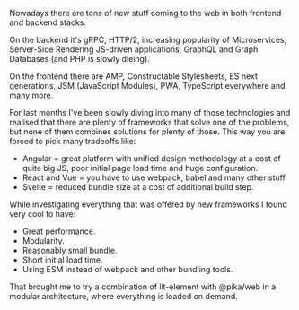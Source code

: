 Nowadays there are tons of new stuff coming to the web in both frontend and backend stacks.

On the backend it's gRPC, HTTP/2, increasing popularity of Microservices, Server-Side Rendering JS-driven applications, GraphQL and Graph Databases (and PHP is slowly dieing).

On the frontend there are AMP, Constructable Stylesheets, ES next generations, JSM (JavaScript Modules), PWA, TypeScript everywhere and many more.

For last months I've been slowly diving into many of those technologies and realised that there are plenty of frameworks that solve one of the problems, but none of them combines solutions for plenty of those. This way you are forced to pick many tradeoffs like:
  - Angular = great platform with unified design methodology at a cost of quite big JS, poor initial page load time and huge configuration.
  - React and Vue = you have to use webpack, babel and many other stuff.
  - Svelte = reduced bundle size at a cost of additional build step.

While investigating everything that was offered by new frameworks I found very cool to have:
  - Great performance.
  - Modularity.
  - Reasonably small bundle.
  - Short initial load time.
  - Using ESM instead of webpack and other bundling tools.

That brought me to try a combination of lit-element with @pika/web in a modular architecture, where everything is loaded on demand.
